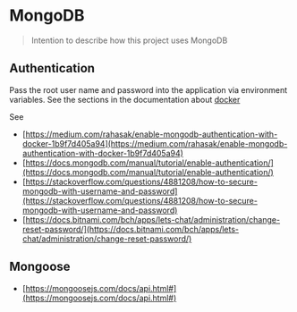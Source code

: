 # MongoDB
> Intention to describe how this project uses MongoDB

## Authentication

Pass the root user name and password into the application via environment variables.  See the sections in the documentation 
about [docker](/server/docker.md) 


See
- [https://medium.com/rahasak/enable-mongodb-authentication-with-docker-1b9f7d405a94](https://medium.com/rahasak/enable-mongodb-authentication-with-docker-1b9f7d405a94)
- [https://docs.mongodb.com/manual/tutorial/enable-authentication/](https://docs.mongodb.com/manual/tutorial/enable-authentication/)
- [https://stackoverflow.com/questions/4881208/how-to-secure-mongodb-with-username-and-password](https://stackoverflow.com/questions/4881208/how-to-secure-mongodb-with-username-and-password)
- [https://docs.bitnami.com/bch/apps/lets-chat/administration/change-reset-password/](https://docs.bitnami.com/bch/apps/lets-chat/administration/change-reset-password/)


## Mongoose
- [https://mongoosejs.com/docs/api.html#](https://mongoosejs.com/docs/api.html#)